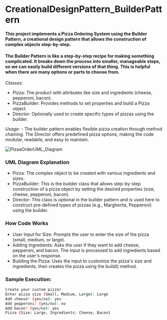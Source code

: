 # CreationalDesignPattern_BuilderPattern
**This project implements a Pizza Ordering System using the Builder Pattern, a creational design pattern that allows the construction of complex objects step-by-step.**
#### The Builder Pattern is like a step-by-step recipe for making something complicated. It breaks down the process into smaller, manageable steps, so we can easily build different versions of that thing. This is helpful when there are many options or parts to choose from.
*Classes:*
  - Pizza: The product with attributes like size and ingredients (cheese, pepperoni, bacon).
  - PizzaBuilder: Provides methods to set properties and build a Pizza object.
  - Director: Optionally used to create specific types of pizzas using the builder.

  *Usage:*
    - The builder pattern enables flexible pizza creation through method chaining. The Director offers predefined pizza options, making the code modular, readable, and easy to maintain.


![PizaaOrderUML_Diagram](https://github.com/user-attachments/assets/b22c6f54-c829-4ee3-9654-7f8c20b257a6)
### UML Diagram Explanation
  - Pizza: The complex object to be created with various ingredients and sizes.
  - PizzaBuilder: This is the builder class that allows step-by-step construction of a pizza object by setting the desired properties (size, cheese, pepperoni, bacon).
  - Director: This class is optional in the builder pattern and is used here to construct pre-defined types of pizzas (e.g., Margherita, Pepperoni) using the builder.

### How Code Works
  - User Input for Size: Prompts the user to enter the size of the pizza (small, medium, or large).
  - Adding Ingredients: Asks the user if they want to add cheese, pepperoni, and bacon. The input is processed to add ingredients based on the user's response.
  - Building the Pizza: Uses the input to customize the pizza's size and ingredients, then creates the pizza using the build() method.

### Sample Execution:
```bash 
Create your custom pizza!
Enter pizza size (Small, Medium, Large): Large
Add cheese? (yes/no): yes
Add pepperoni? (yes/no): no
Add bacon? (yes/no): yes
Pizza (Size: Large, Ingredients: Cheese, Bacon)
```
 
